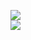 [![](https://img.shields.io/badge/Made%20With-Github%20Spray-lightgrey.svg?style=for-the-badge&logo=github)](https://github.com/Annihil/github-spray#23744)  
[![](https://i.imgur.com/2DrTn0Z.gif)](https://github.com/Annihil/github-spray)